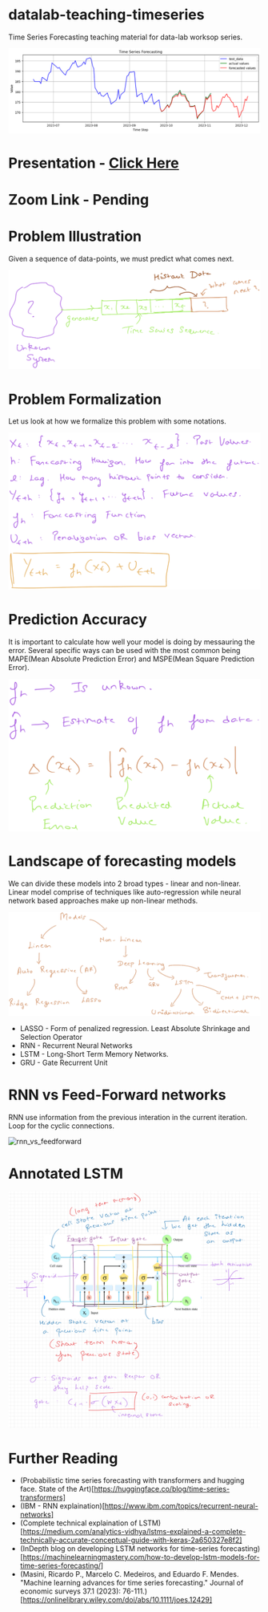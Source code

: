 # datalab-teaching-timeseries
Time Series Forecasting teaching material for data-lab worksop series.

![Example of financial data forcasting](https://github.com/nextgensh/datalab-teaching-timeseries/blob/bbc3935b1b618e6034261af665ea0fce0f59d75c/figures/lstm_output.png "LSTM output example")

# Presentation - [Click Here](https://github.com/nextgensh/datalab-teaching-timeseries/blob/bbc3935b1b618e6034261af665ea0fce0f59d75c/presentation/timeseries-forecasting.pptx)

# Zoom Link - Pending

# Problem Illustration
Given a sequence of data-points, we must predict what comes next.

![problem illustration](https://github.com/nextgensh/datalab-teaching-timeseries/blob/bbc3935b1b618e6034261af665ea0fce0f59d75c/figures/problem_illustration.png "Problem Illustration")

# Problem Formalization
Let us look at how we formalize this problem with some notations. 

![problem formalization](https://github.com/nextgensh/datalab-teaching-timeseries/blob/bbc3935b1b618e6034261af665ea0fce0f59d75c/figures/problem_formalization.png "Problem Formalization")

# Prediction Accuracy
It is important to calculate how well your model is doing by messauring the error.
Several specific ways can be used with the most common being MAPE(Mean Absolute Prediction Error) and MSPE(Mean Square Prediction Error).

![Prediction error](https://github.com/nextgensh/datalab-teaching-timeseries/blob/bbc3935b1b618e6034261af665ea0fce0f59d75c/figures/accuray1.png "prediction errors")

# Landscape of forecasting models
We can divide these models into 2 broad types - linear and non-linear. 
Linear model comprise of techniques like auto-regression while neural network based approaches make up non-linear methods.

![Model landscape](https://github.com/nextgensh/datalab-teaching-timeseries/blob/bbc3935b1b618e6034261af665ea0fce0f59d75c/figures/forecasting_options.png "forecasting options")

* LASSO - Form of penalized regression. Least Absolute Shrinkage and Selection Operator
* RNN - Recurrent Neural Networks
* LSTM - Long-Short Term Memory Networks.
* GRU - Gate Recurrent Unit

# RNN vs Feed-Forward networks
RNN use information from the previous interation in the current iteration. Loop for the cyclic connections.

![rnn_vs_feedforward](!https://github.com/nextgensh/datalab-teaching-timeseries/blob/bbc3935b1b618e6034261af665ea0fce0f59d75c/figures/feedforward_vs_rnn.png "RNN vs feed foarward")

# Annotated LSTM

![annotated LSTM](https://github.com/nextgensh/datalab-teaching-timeseries/blob/bbc3935b1b618e6034261af665ea0fce0f59d75c/figures/annotated_lstm.png "Annotated LSTM")

# Further Reading 

* (Probabilistic time series forecasting with transformers and hugging face. State of the Art)[https://huggingface.co/blog/time-series-transformers]
* (IBM - RNN explaination)[https://www.ibm.com/topics/recurrent-neural-networks]
* (Complete technical explaination of LSTM)[https://medium.com/analytics-vidhya/lstms-explained-a-complete-technically-accurate-conceptual-guide-with-keras-2a650327e8f2]
* (InDepth blog on developing LSTM networks for time-series forecasting)[https://machinelearningmastery.com/how-to-develop-lstm-models-for-time-series-forecasting/]
* (Masini, Ricardo P., Marcelo C. Medeiros, and Eduardo F. Mendes. "Machine learning advances for time series forecasting." Journal of economic surveys 37.1 (2023): 76-111.)[https://onlinelibrary.wiley.com/doi/abs/10.1111/joes.12429]
